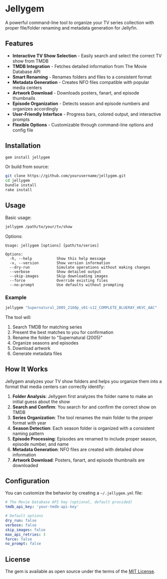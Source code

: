 # Jellygem

A powerful command-line tool to organize your TV series collection with proper file/folder renaming and metadata generation for Jellyfin.

## Features

- **Interactive TV Show Selection** - Easily search and select the correct TV show from TMDB
- **TMDB Integration** - Fetches detailed information from The Movie Database API
- **Smart Renaming** - Renames folders and files to a consistent format
- **Metadata Generation** - Creates NFO files compatible with popular media centers
- **Artwork Download** - Downloads posters, fanart, and episode thumbnails
- **Episode Organization** - Detects season and episode numbers and organizes accordingly
- **User-Friendly Interface** - Progress bars, colored output, and interactive prompts
- **Flexible Options** - Customizable through command-line options and config file

## Installation

```bash
gem install jellygem
```

Or build from source:

```bash
git clone https://github.com/yourusername/jellygem.git
cd jellygem
bundle install
rake install
```

## Usage

Basic usage:

```bash
jellygem /path/to/your/tv/show
```

Options:

```
Usage: jellygem [options] [path/to/series]

Options:
  -h, --help           Show this help message
  -v, --version        Show version information
  --dry-run            Simulate operations without making changes
  --verbose            Show detailed output
  --skip-images        Skip downloading images
  --force              Override existing files
  --no-prompt          Use defaults without prompting
```

### Example

```bash
jellygem "Supernatural_2005_2160p_s01-s12_COMPLETE_BLUERAY_HEVC_AAC"
```

The tool will:
1. Search TMDB for matching series
2. Present the best matches to you for confirmation
3. Rename the folder to "Supernatural (2005)"
4. Organize seasons and episodes
5. Download artwork
6. Generate metadata files

## How It Works

Jellygem analyzes your TV show folders and helps you organize them into a format that media centers can correctly identify:

1. **Folder Analysis**: Jellygem first analyzes the folder name to make an initial guess about the show
2. **Search and Confirm**: You search for and confirm the correct show on TMDB
3. **Series Organization**: The tool renames the main folder to the proper format with year
4. **Season Detection**: Each season folder is organized with a consistent naming pattern
5. **Episode Processing**: Episodes are renamed to include proper season, episode number, and name
6. **Metadata Generation**: NFO files are created with detailed show information
7. **Artwork Download**: Posters, fanart, and episode thumbnails are downloaded

## Configuration

You can customize the behavior by creating a `~/.jellygem.yml` file:

```yaml
# The Movie Database API key (optional, default provided)
tmdb_api_key: 'your-tmdb-api-key'

# Default options
dry_run: false
verbose: false 
skip_images: false
max_api_retries: 3
force: false
no_prompt: false
```

## License

The gem is available as open source under the terms of the [MIT License](https://opensource.org/licenses/MIT).

